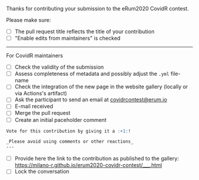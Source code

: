 Thanks for contributing your submission to the eRum2020 CovidR contest.

Please make sure:

- [ ] The pull request title reflects the title of your contribution
- [ ] "Enable edits from maintainers" is checked

---

For CovidR maintainers

- [ ] Check the validity of the submission
- [ ] Assess completeness of metadata and possibly adjust the `.yml` file-name
- [ ] Check the integration of the new page in the website gallery (locally or via Actions's artifact)
- [ ] Ask the participant to send an email at covidrcontest@erum.io
- [ ] E-mail received
- [ ] Merge the pull request
- [ ] Create an initial paceholder comment
```md
Vote for this contribution by giving it a :+1:!

_Please avoid using comments or other reactions_
---
```
- [ ] Provide here the link to the contribution as published to the gallery: https://milano-r.github.io/erum2020-covidr-contest/___.html
- [ ] Lock the conversation

